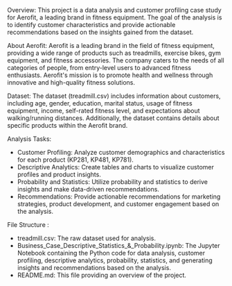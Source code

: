 Overview: 
This project is a data analysis and customer profiling case study for Aerofit, a leading brand in fitness equipment. The goal of the analysis is to identify customer characteristics and provide actionable recommendations based on the insights gained from the dataset.

About Aerofit: 
Aerofit is a leading brand in the field of fitness equipment, providing a wide range of products such as treadmills, exercise bikes, gym equipment, and fitness accessories. The company caters to the needs of all categories of people, from entry-level users to advanced fitness enthusiasts. Aerofit's mission is to promote health and wellness through innovative and high-quality fitness solutions.

Dataset: 
The dataset (treadmill.csv) includes information about customers, including age, gender, education, marital status, usage of fitness equipment, income, self-rated fitness level, and expectations about walking/running distances. Additionally, the dataset contains details about specific products within the Aerofit brand.

Analysis Tasks: 
* Customer Profiling: Analyze customer demographics and characteristics for each product (KP281, KP481, KP781).
* Descriptive Analytics: Create tables and charts to visualize customer profiles and product insights.
* Probability and Statistics: Utilize probability and statistics to derive insights and make data-driven recommendations.
* Recommendations: Provide actionable recommendations for marketing strategies, product development, and customer engagement based on the analysis.

File Structure :
* treadmill.csv: The raw dataset used for analysis.
* Business_Case_Descriptive_Statistics_&_Probability.ipynb: The Jupyter Notebook containing the Python code for data analysis, customer profiling, descriptive analytics, probability, statistics, and generating insights and recommendations based on the analysis.
* README.md: This file providing an overview of the project.
